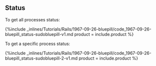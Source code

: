 <!--  usedin: [ _rails/Tutorials/1967-09-26-bluepill-v1.md] -->


## Status

To get all processes status:



{%include _inlines/Tutorials/Rails/1967-09-26-bluepill/code_1967-09-26-bluepill_status-sudobluepill-v1.md  product = include.product %}




To get a specific process status:



{%include _inlines/Tutorials/Rails/1967-09-26-bluepill/code_1967-09-26-bluepill_status-sudobluepill-2-v1.md  product = include.product %}





